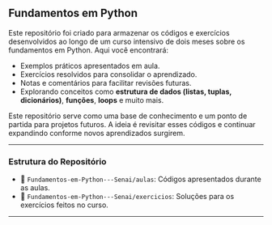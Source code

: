 ## Fundamentos em Python

Este repositório foi criado para armazenar os códigos e exercícios desenvolvidos ao longo de um curso intensivo de dois meses sobre os fundamentos em Python. Aqui você encontrará:

- Exemplos práticos apresentados em aula.
- Exercícios resolvidos para consolidar o aprendizado.
- Notas e comentários para facilitar revisões futuras.
- Explorando conceitos como **estrutura de dados (listas, tuplas, dicionários)**, **funções**, **loops** e muito mais.

Este repositório serve como uma base de conhecimento e um ponto de partida para projetos futuros. A ideia é revisitar esses códigos e continuar expandindo conforme novos aprendizados surgirem.

---
### Estrutura do Repositório
- 📂 `Fundamentos-em-Python---Senai/aulas`: Códigos apresentados durante as aulas.
- 📂 `Fundamentos-em-Python---Senai/exercicios`: Soluções para os exercícios feitos no curso.
---
